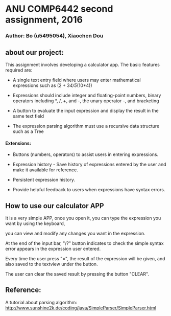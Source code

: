 # ANU COMP6442 second assignment, 2016

### Author: Bo (u5495054), Xiaochen Dou 

## about our project:
This assignment involves developing a calculator app. The basic features required are:

* A single text entry field where users may enter mathematical expressions such as (2 + 3*4/5*(10*4))

* Expressions should include integer and floating-point numbers, binary operators including *, /, +, and -, the unary operator -, and bracketing

* A button to evaluate the input expression and display the result in the same text field

* The expression parsing algorithm must use a recursive data structure such as a Tree

#### Extensions:

* Buttons (numbers, operators) to assist users in entering expressions.

* Expression history - Save history of expressions entered by the user and make it available for reference.

* Persistent expression history.

* Provide helpful feedback to users when expressions have syntax errors.

## How to use our calculator APP

 It is a very simple APP, once you open it, you can type the expression you want by using the keyboard, 
 
 you can view and modify any changes you want in the expression.
 
 At the end of the input bar, "/?" button indicates to check the simple syntax error appears in the expression user entered.
 
 Every time the user press "=", the result of the expression will be given, and also saved to the textview under the button.
 
 The user can clear the saved result by pressing the button "CLEAR".
 
## Reference:
A tutorial about parsing algorithm:
http://www.sunshine2k.de/coding/java/SimpleParser/SimpleParser.html